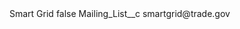 <?xml version="1.0" encoding="UTF-8"?>
<CustomMetadata xmlns="http://soap.sforce.com/2006/04/metadata" xmlns:xsi="http://www.w3.org/2001/XMLSchema-instance" xmlns:xsd="http://www.w3.org/2001/XMLSchema">
    <label>Smart Grid</label>
    <protected>false</protected>
    <values>
        <field>Mailing_List__c</field>
        <value xsi:type="xsd:string">smartgrid@trade.gov</value>
    </values>
</CustomMetadata>
